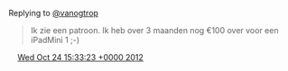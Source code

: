 Replying to [@vanogtrop](https://twitter.com/therealvanog/status/260809745215131649)

> Ik zie een patroon\. Ik heb over 3 maanden nog €100 over voor een iPadMini 1 ;\-\)

<img src="../../media/tweet.ico" width="12" /> [Wed Oct 24 15:33:23 +0000 2012](https://twitter.com/DromerDenker/status/261128261281648640)